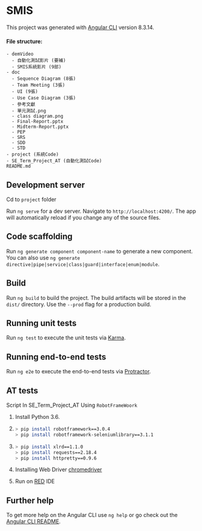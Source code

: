 # SMIS

This project was generated with [Angular CLI](https://github.com/angular/angular-cli) version 8.3.14.

#### File structure:

```
- demVideo
  - 自動化測試影片 (要補)
  - SMIS系統影片 (9部)
- doc
  - Sequence Diagram (8張)
  - Team Meeting (3張)
  - UI (9張)
  - Use Case Diagram (3張)
  - 參考文獻
  - 單元測試.png
  - class diagram.png
  - Final-Report.pptx
  - Midterm-Report.pptx
  - PEP
  - SRS
  - SDD
  - STD
- project (系統Code)
- SE_Term_Project_AT (自動化測試Code)
README.md
```

## Development server

Cd to `project` folder

Run `ng serve` for a dev server. Navigate to `http://localhost:4200/`. The app will automatically reload if you change any of the source files.

## Code scaffolding

Run `ng generate component component-name` to generate a new component. You can also use `ng generate directive|pipe|service|class|guard|interface|enum|module`.

## Build

Run `ng build` to build the project. The build artifacts will be stored in the `dist/` directory. Use the `--prod` flag for a production build.

## Running unit tests

Run `ng test` to execute the unit tests via [Karma](https://karma-runner.github.io).

## Running end-to-end tests

Run `ng e2e` to execute the end-to-end tests via [Protractor](http://www.protractortest.org/).

## AT tests

Script In SE_Term_Project_AT Using `RobotFrameWoork`

1. Install Python 3.6.
2.
    ```sh
    > pip install robotframework==3.0.4
    > pip install robotframework-seleniumlibrary==3.1.1
    ```

3.
    ```sh
    > pip install xlrd==1.1.0
    > pip install requests==2.18.4
    > pip install httpretty==0.9.6
    ```
4. Installing Web Driver
   [chromedriver](https://sites.google.com/a/chromium.org/chromedriver/)

5. Run on [RED](https://github.com/nokia/RED) IDE 

## Further help

To get more help on the Angular CLI use `ng help` or go check out the [Angular CLI README](https://github.com/angular/angular-cli/blob/master/README.md).
